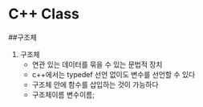 # C++ Class
##구조체
1. 구조체
   - 연관 있는 데이터를 묶을 수 있는 문법적 장치
   - c++에서는 typedef 선언 없이도 변수를 선언할 수 있다
   - 구조체 안에 함수를 삽입하는 것이 가능하다
   - 구조체이름 변수이름;